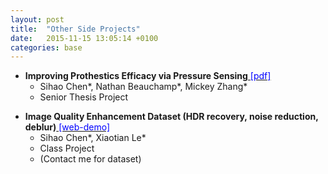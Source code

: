```yaml
---
layout: post
title:  "Other Side Projects"
date:   2015-11-15 13:05:14 +0100
categories: base
---
```

<p></p>

+ __Improving Prothestics Efficacy via Pressure Sensing__[<font color="blue"> [pdf] </font>](asset/senior-project-report.pdf)
  - Sihao Chen\*, Nathan Beauchamp\*, Mickey Zhang\*
  - Senior Thesis Project
  
<p></p>

+ __Image Quality Enhancement Dataset (HDR recovery, noise reduction, deblur)__[<font color="blue"> [web-demo] </font>](image-qual-project/)
  - Sihao Chen\*, Xiaotian Le\*
  - Class Project
  - (Contact me for dataset)
  
<p></p>